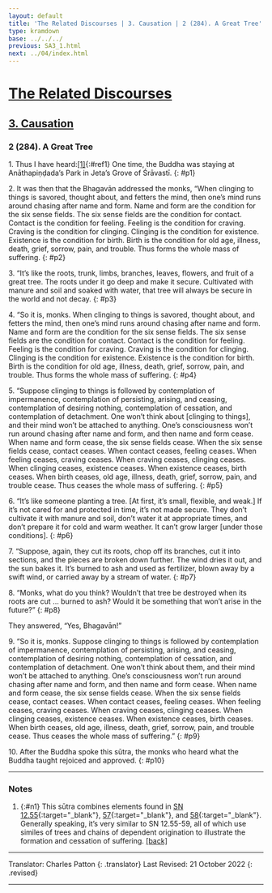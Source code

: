 ```yaml
---
layout: default
title: 'The Related Discourses | 3. Causation | 2 (284). A Great Tree'
type: kramdown
base: ../../../
previous: SA3_1.html
next: ../04/index.html
---
```


# [The Related Discourses](../index.html)
## [3. Causation](index.html)
### 2 (284). A Great Tree

1\. Thus I have heard:[\[1\]](#n1){:#ref1} One time, the Buddha was staying at Anāthapiṇḍada’s Park in Jeta’s Grove of Śrāvastī.
{: #p1}

2\. It was then that the Bhagavān addressed the monks, “When clinging to things is savored, thought about, and fetters the mind, then one’s mind runs around chasing after name and form. Name and form are the condition for the six sense fields. The six sense fields are the condition for contact. Contact is the condition for feeling. Feeling is the condition for craving. Craving is the condition for clinging. Clinging is the condition for existence. Existence is the condition for birth. Birth is the condition for old age, illness, death, grief, sorrow, pain, and trouble. Thus forms the whole mass of suffering.
{: #p2}

3\. “It’s like the roots, trunk, limbs, branches, leaves, flowers, and fruit of a great tree. The roots under it go deep and make it secure. Cultivated with manure and soil and soaked with water, that tree will always be secure in the world and not decay.
{: #p3}

4\. “So it is, monks. When clinging to things is savored, thought about, and fetters the mind, then one’s mind runs around chasing after name and form. Name and form are the condition for the six sense fields. The six sense fields are the condition for contact. Contact is the condition for feeling. Feeling is the condition for craving. Craving is the condition for clinging. Clinging is the condition for existence. Existence is the condition for birth. Birth is the condition for old age, illness, death, grief, sorrow, pain, and trouble. Thus forms the whole mass of suffering.
{: #p4}

5\. “Suppose clinging to things is followed by contemplation of impermanence, contemplation of persisting, arising, and ceasing, contemplation of desiring nothing, contemplation of cessation, and contemplation of detachment. One won’t think about [clinging to things], and their mind won’t be attached to anything. One’s consciousness won’t run around chasing after name and form, and then name and form cease. When name and form cease, the six sense fields cease. When the six sense fields cease, contact ceases. When contact ceases, feeling ceases. When feeling ceases, craving ceases. When craving ceases, clinging ceases. When clinging ceases, existence ceases. When existence ceases, birth ceases. When birth ceases, old age, illness, death, grief, sorrow, pain, and trouble cease. Thus ceases the whole mass of suffering.
{: #p5}

6\. “It’s like someone planting a tree. [At first, it’s small, flexible, and weak.] If it’s not cared for and protected in time, it’s not made secure. They don’t cultivate it with manure and soil, don’t water it at appropriate times, and don’t prepare it for cold and warm weather. It can’t grow larger [under those conditions].
{: #p6}

7\. “Suppose, again, they cut its roots, chop off its branches, cut it into sections, and the pieces are broken down further. The wind dries it out, and the sun bakes it. It’s burned to ash and used as fertilizer, blown away by a swift wind, or carried away by a stream of water.
{: #p7}

8\. “Monks, what do you think? Wouldn’t that tree be destroyed when its roots are cut … burned to ash? Would it be something that won’t arise in the future?”
{: #p8}

They answered, “Yes, Bhagavān!”

9\. “So it is, monks. Suppose clinging to things is followed by contemplation of impermanence, contemplation of persisting, arising, and ceasing, contemplation of desiring nothing, contemplation of cessation, and contemplation of detachment. One won’t think about them, and their mind won’t be attached to anything. One’s consciousness won’t run around chasing after name and form, and then name and form cease. When name and form cease, the six sense fields cease. When the six sense fields cease, contact ceases. When contact ceases, feeling ceases. When feeling ceases, craving ceases. When craving ceases, clinging ceases. When clinging ceases, existence ceases. When existence ceases, birth ceases. When birth ceases, old age, illness, death, grief, sorrow, pain, and trouble cease. Thus ceases the whole mass of suffering.”
{: #p9}

10\. After the Buddha spoke this sūtra, the monks who heard what the Buddha taught rejoiced and approved.
{: #p10}

---

### Notes

1. {:#n1} This sūtra combines elements found in [SN 12.55](https://suttacentral.net/sn12.55){:target="_blank"}, [57](https://suttacentral.net/sn12.57){:target="_blank"}, and [58](https://suttacentral.net/sn12.58){:target="_blank"}. Generally speaking, it’s very similar to SN 12.55-59, all of which use similes of trees and chains of dependent origination to illustrate the formation and cessation of suffering. [\[back\]](#ref1)

---

Translator: Charles Patton
{: .translator}
Last Revised: 21 October 2022
{: .revised}

---